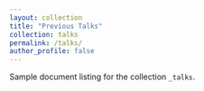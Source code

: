 ```yaml
---
layout: collection
title: "Previous Talks"
collection: talks
permalink: /talks/
author_profile: false
---
```


Sample document listing for the collection `_talks`.
